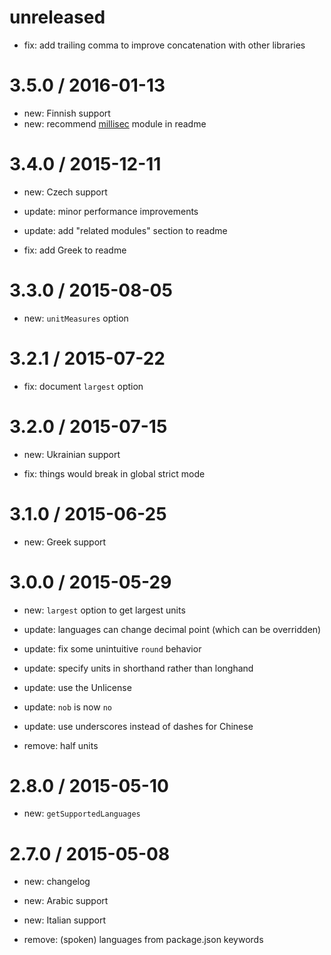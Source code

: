 unreleased
==========

* fix: add trailing comma to improve concatenation with other libraries

3.5.0 / 2016-01-13
==================

* new: Finnish support
* new: recommend [millisec](https://github.com/sungwoncho/millisec) module in readme

3.4.0 / 2015-12-11
==================

* new: Czech support

* update: minor performance improvements
* update: add "related modules" section to readme

* fix: add Greek to readme

3.3.0 / 2015-08-05
==================

* new: `unitMeasures` option

3.2.1 / 2015-07-22
==================

* fix: document `largest` option

3.2.0 / 2015-07-15
==================

* new: Ukrainian support

* fix: things would break in global strict mode

3.1.0 / 2015-06-25
==================

* new: Greek support

3.0.0 / 2015-05-29
==================

* new: `largest` option to get largest units

* update: languages can change decimal point (which can be overridden)
* update: fix some unintuitive `round` behavior
* update: specify units in shorthand rather than longhand
* update: use the Unlicense
* update: `nob` is now `no`
* update: use underscores instead of dashes for Chinese

* remove: half units

2.8.0 / 2015-05-10
==================

* new: `getSupportedLanguages`

2.7.0 / 2015-05-08
==================

* new: changelog
* new: Arabic support
* new: Italian support

* remove: (spoken) languages from package.json keywords
